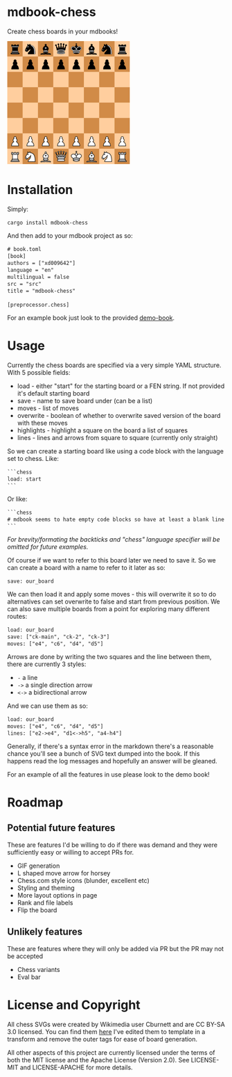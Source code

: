 # mdbook-chess

Create chess boards in your mdbooks!

![A chess board in starting position](./doc/demo_image.png)

# Installation

Simply:

```
cargo install mdbook-chess
```

And then add to your mdbook project as so:

```
# book.toml
[book]
authors = ["xd009642"]
language = "en"
multilingual = false
src = "src"
title = "mdbook-chess"

[preprocessor.chess]
```

For an example book just look to the provided [demo-book](./demo-book).

# Usage

Currently the chess boards are specified via a very simple YAML structure. With
5 possible fields:

* load - either "start" for the starting board or a FEN string. If not provided it's default starting board
* save - name to save board under (can be a list)
* moves - list of moves
* overwrite - boolean of whether to overwrite saved version of the board with these moves
* highlights - highlight a square on the board a list of squares
* lines - lines and arrows from square to square (currently only straight)

So we can create a starting board like using a code block with the language set to chess. Like:


    ```chess
    load: start
    ``` 

Or like:

    ```chess
    # mdbook seems to hate empty code blocks so have at least a blank line
    ```

_For brevity/formating the backticks and "chess" language specifier will be omitted
for future examples._

Of course if we want to refer to this board later we need to save it. So we can
create a board with a name to refer to it later as so:

```chess
save: our_board
```

We can then load it and apply some moves - this will overwrite it so to do
alternatives can set overwrite to false and start from previous position. We
can also save multiple boards from a point for exploring many different routes:

```chess
load: our_board
save: ["ck-main", "ck-2", "ck-3"]
moves: ["e4", "c6", "d4", "d5"]
```

Arrows are done by writing the two squares and the line between them, there are
currently 3 styles:

* `-` a line
* `->` a single direction arrow
* `<->` a bidirectional arrow

And we can use them as so:

```chess
load: our_board
moves: ["e4", "c6", "d4", "d5"]
lines: ["e2->e4", "d1<->h5", "a4-h4"]
```


Generally, if there's a syntax error in the markdown there's a reasonable
chance you'll see a bunch of SVG text dumped into the book. If this happens
read the log messages and hopefully an answer will be gleaned.

For an example of all the features in use please look to the demo book!

# Roadmap

## Potential future features

These are features I'd be willing to do if there was demand and they were
sufficiently easy or willing to accept PRs for.

* GIF generation
* L shaped move arrow for horsey
* Chess.com style icons (blunder, excellent etc)
* Styling and theming
* More layout options in page
* Rank and file labels
* Flip the board

## Unlikely features

These are features where they will only be added via PR but the PR may
not be accepted

* Chess variants
* Eval bar

# License and Copyright

All chess SVGs were created by Wikimedia user Cburnett and are CC BY-SA 3.0
licensed. You can find them [here](https://commons.wikimedia.org/wiki/Category:SVG_chess_pieces)
I've edited them to template in a transform and remove the outer tags for
ease of board generation.

All other aspects of this project are currently licensed under the terms of both
the MIT license and the Apache License (Version 2.0). See LICENSE-MIT and
LICENSE-APACHE for more details.
